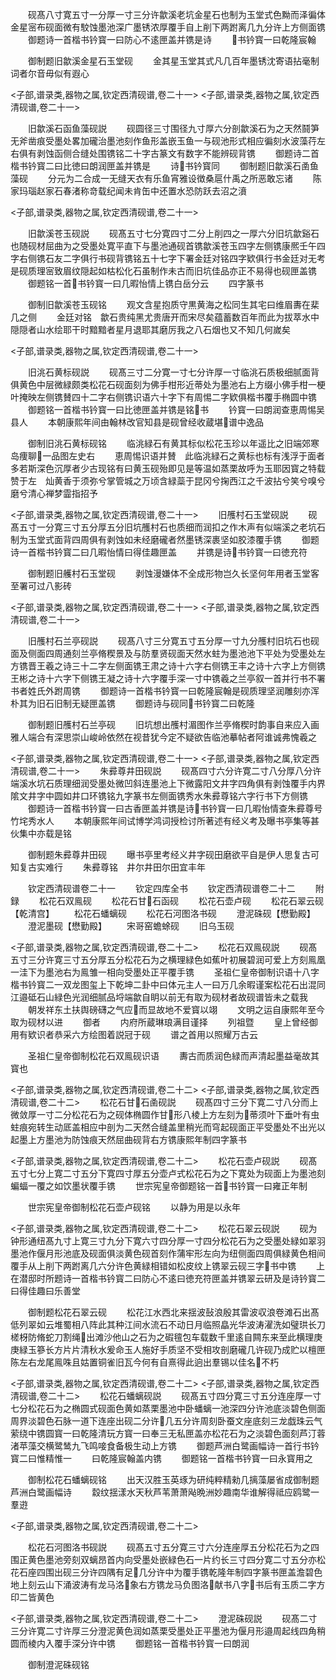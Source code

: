 <!-- { "loadSidebar": true } -->
　　砚髙八寸寛五寸一分厚一寸三分许歙溪老坑金星石也制为玉堂式色黝而泽徧体金星宻布砚面微有駮蚀墨池深广墨锈浓厚覆手自上削下两跗离几九分许上方侧面镌
　　御题诗一首楷书钤寳一曰防心不逺匣盖并镌是诗
　　书钤寳一曰乾隆宸翰

　　御制题旧歙溪金星石玉堂砚
　　金其星玉堂其式凡几百年墨锈沈寄语拈毫制词者尔音毋似有遐心













<子部,谱录类,器物之属,钦定西清砚谱,卷二十一>
<子部,谱录类,器物之属,钦定西清砚谱,卷二十一>








　　旧歙溪石函鱼藻砚説
　　砚圆径三寸围径九寸厚六分剖歙溪石为之天然鬪笋无斧凿痕受墨处畧加礲治墨池刻作鱼形盖嵌玉鱼一与砚池形式相应徧刻水波藻荇左右俱有剥蚀函侧合缝处围镌铭二十字古篆文有数字不能辨砚背镌
　　御题诗二首楷书钤寳二曰比徳曰朗润匣盖并镌是
　　诗书钤寳同
　　御制题旧歙溪石圅鱼藻砚
　　分元为二合成一无缝天衣有乐鱼宵雅设徴桑扈什禹之所恶敢忘诸
　　陈家玛瑙赵家石春渚称竒载纪闻未肯缶中还置水恐防跃去沼之濆











<子部,谱录类,器物之属,钦定西清砚谱,卷二十一>








　　旧歙溪苍玉砚説
　　砚髙五寸七分寛四寸二分上削四之一厚六分旧坑歙谿石也随砚材屈曲为之受墨处寛平直下与墨池通砚首镌歙溪苍玉四字左侧镌康熈壬午四字右侧镌石友二字俱行书砚背镌铭五十七字下署金廷对铭四字欵俱行书金廷对无考是砚质理宻致眉纹隠起如枯松化石虽制作未古而旧坑佳品亦正不易得也砚匣盖镌
　　御题铭一首书钤寳一曰几暇怡情上镌白岳分云
　　四字篆书














　　御制旧歙溪苍玉砚铭
　　观文含星抱质守黒黄海之松同生其宅曰维眉夀在棐几之侧
　　金廷对铭　歙石贵纯黑尤贵唐开而宋尽矣蕴蓄数百年而此为拔萃水中隠隠者山水绘耶干时黯黯者星月退耶其磨厉我之八石烟也又不知几何嵗矣









<子部,谱录类,器物之属,钦定西清砚谱,卷二十一>








　　旧洮石黄标砚説
　　砚髙三寸二分寛一寸七分许厚一寸临洮石质极细腻面背俱黄色中层微緑颇类松花石砚面刻为佛手柑形近蒂处为墨池右上方缀小佛手柑一梗叶掩映左侧镌賛四十二字右侧镌识语六十字下有周惕二字欵俱楷书覆手椭圆中镌
　　御题铭一首楷书钤寳一曰比徳匣盖并镌是铭书
　　钤寳一曰朗润查恵周惕吴县人
　　本朝康熙年间由翰林改官知县是砚曾经收蔵堪谱中逸品














　　御制旧洮石黄标砚铭
　　临洮緑石有黄其标似松花玉珍以年遥比之旧端郊寒岛痩聊一品图左史右
　　恵周惕识语并賛　此临洮緑石之黄标也标有浅浮于面者多若斯深色沉厚者少古现铭有曰黄玉砚殆即见是等温如蒸栗故呼为玉耶因寳之特载赞于左　灿黄香于须弥兮掌管城之万顷含緑蘂于昆冈兮掬西江之千波拈兮笑兮嗅兮磨兮清心禅梦霝指招予







<子部,谱录类,器物之属,钦定西清砚谱,卷二十一>
　　旧雘村石玉堂砚説
　　砚髙五寸一分寛三寸五分厚五分旧坑雘村石也质细而润扣之作木声有似端溪之老坑石制为玉堂式面背四周俱有剥蚀如未经磨礲者然墨锈深裹坚如胶漆覆手镌
　　御题诗一首楷书钤寳二曰几暇怡情曰得佳趣匣盖
　　并镌是诗书钤寳一曰徳充符









　　御制题旧艧村石玉堂砚
　　剥蚀漫嫌体不全成形物岂久长坚何年用者玉堂客至署可过八影砖













<子部,谱录类,器物之属,钦定西清砚谱,卷二十一>
<子部,谱录类,器物之属,钦定西清砚谱,卷二十一>








　　旧雘村石兰亭砚説
　　砚髙八寸三分寛五寸五分厚一寸九分雘村旧坑石也砚面及侧面四周通刻兰亭脩稧景及与防羣贤砚面天然水蛀为墨池池下平处为受墨处左方镌晋王羲之诗三十二字左侧面镌王肃之诗十六字右侧镌王丰之诗十六字上方侧镌王彬之诗十六字下侧镌王凝之诗十六字覆手深一寸中镌羲之兰亭叙一首并行书不署书者姓氏外跗周镌
　　御题诗一首楷书钤寳一曰乾隆宸翰是砚质理坚润雕刻亦浑朴其为旧石旧制无疑匣盖镌
　　御题诗与砚同书钤寳二曰乾隆












　　御制题旧雘村石兰亭砚
　　旧坑想出雘村湄图作兰亭脩稧时韵事自来应入画雅人端合有深思崇山峻岭依然在视昔犹今定不疑欲告临池摹帖者阿谁诚弗愧羲之












<子部,谱录类,器物之属,钦定西清砚谱,卷二十一>
<子部,谱录类,器物之属,钦定西清砚谱,卷二十一>
　　朱彛尊井田砚説
　　砚髙四寸六分许寛二寸八分厚八分许端溪水坑石质理细润受墨处微凹斜连墨池上下微露阳文井字四角俱有剥蚀覆手内界隂文井字中圆如井口环镌铭九字篆书左侧面镌秀水朱彛尊铭六字行书下方侧镌
　　御题诗一首楷书钤寳一曰古香匣盖并镌是诗书钤寳一曰几暇怡情查朱彛尊号竹垞秀水人
　　本朝康熙年间试博学鸿词授检讨所著述有经义考及曝书亭集等甚伙集中亦载是铭






　　御制题朱彛尊井田砚
　　曝书亭里考经义井字砚田磨欲平自是伊人思复古可知复古实难行
　　朱彛尊铭　井尔井田尔田宜丰年











　　钦定西清砚谱卷二十一
　　钦定四库全书
　　钦定西清砚谱卷二十二
　　附録
　　松花石双鳯砚
　　松花石甘石函砚
　　松花石壶卢砚
　　松花石翠云砚【乾清宫】
　　松花石蟠螭砚
　　松花石河图洛书砚
　　澄泥硃砚【懋勤殿】
　　澄泥墨砚【懋勤殿】
　　宋哥窑蟾蜍砚
　　旧乌玉砚



<子部,谱录类,器物之属,钦定西清砚谱,卷二十二>
　　松花石双鳯砚説
　　砚髙五寸三分许寛三寸五分厚五分松花石为之横理緑色如蕉叶初展碧润可爱上方刻鳯凰一洼下为墨池右为鳯雏一相向受墨处正平覆手镌
　　圣祖仁皇帝御制识语十八字楷书钤寳二一双龙图玺上下乾坤二卦中曰体元主人一曰万几余暇谨案松花石出混同江邉砥石山緑色光润细腻品埒端歙自眀以前无有取为砚材者故砚谱皆未之载我
　　朝发祥东土扶舆磅礴之气应而显故地不爱寳以翊
　　文明之运自康熙年至今取为砚材以进
　　御者
　　内府所蔵琳琅满目谨择
　　列祖暨
　　皇上曾经御用有欵识者恭采六方绘图着説冠于砚
　　谱之首用以照耀万古云














　　圣祖仁皇帝御制松花石双鳯砚识语
　　夀古而质润色緑而声清起墨益毫故其寳也














<子部,谱录类,器物之属,钦定西清砚谱,卷二十二>
<子部,谱录类,器物之属,钦定西清砚谱,卷二十二>
　　松花石甘石圅砚説
　　砚髙四寸三分下寛二寸八分而上微敛厚一寸二分松花石为之砚体椭圆作甘形八棱上方左刻为蒂须叶下垂叶有虫蛀痕宛转生动厎盖相应中剖为二天然合缝盖里稍光而穹起砚面正平受墨处不出光以起墨上方墨池为防蚀痕天然屈曲砚背右方镌康熙年制四字篆书









<子部,谱录类,器物之属,钦定西清砚谱,卷二十二>
　　松花石壶卢砚説
　　砚髙五寸七分上寛二寸五分下寛四寸厚五分壶卢式松花石为之下寛处为砚面上为墨池刻蝙蝠一覆之如饮墨状覆手镌
　　世宗宪皇帝御题铭一首书钤寳一曰雍正年制











　　世宗宪皇帝御制松花石壶卢砚铭
　　以静为用是以永年














<子部,谱录类,器物之属,钦定西清砚谱,卷二十二>
　　松花石翠云砚説
　　砚为钟形通纽髙九寸上寛三寸九分下寛六寸四分厚一寸四分松花石为之受墨处緑如翠羽墨池作偃月形池底及砚面俱淡黄色砚首刻作蒲牢形左向为纽侧面四周俱緑黄色相间覆手从上削下两跗离几六分许色黄緑相错如松皮纹上镌翠云砚三字书中镌
　　上在潜邸时所题诗一首楷书钤寳二曰防心不逺曰徳充符匣盖并镌翠云研及是诗钤寳二曰得佳趣曰乐善堂






　　御制题松花石翠云砚
　　松花江水西北来揺波鼔浪殷其雷波収浪卷滩石出髙低列翠如云堆蜀相八阵此其种江间水流石不动日月临照皛光华波涛濯洗如璧珙长刀槎枒防脩蛇刀割绳出滩沙他山之石为之碬氊包车载数千里逺自闗东来至此横理庚庚緑玉篸长方片片清秋水爰命玉人施好手质坚不受相攻剖磨礲几许砚乃成贮以檀匣陈左右龙尾鳯咮且姑置铜雀旧瓦今何有自熹得此逈出羣锡以佳名不朽







<子部,谱录类,器物之属,钦定西清砚谱,卷二十二>
<子部,谱录类,器物之属,钦定西清砚谱,卷二十二>
　　松花石蟠螭砚説
　　砚髙五寸四分寛三寸五分连座厚一寸七分松花石为之椭圆式砚面色黄如蒸栗墨池中卧蟠螭一池深四分许池底淡碧色侧面周界淡碧色石脉一道下连座出砚二分许几五分许周刻卧蚕文座底刻三龙戯珠云气萦绕中镌圆寳一曰乾隆清玩方寳一曰奉三无私匣盖亦松花石为之淡碧色面刻芦汀蓉渚苹藻交横鹭鸶九飞鸣唼食备极生动上方镌
　　御题芦洲白鹭画幅诗一首行书钤寳二曰惟精惟一
　　曰乾隆宸翰盖内镌
　　御题铭一首楷书钤寳一曰永寳用之




　　御制松花石蟠螭砚铭
　　出天汉胜玉英琢为研纯粹精勑几摛藻屡省成御制题芦洲白鹭画幅诗
　　縠纹揺漾水天秋芦苇萧萧飐晩洲妙趣南华谁解得祗应鸥鹭一羣逰











<子部,谱录类,器物之属,钦定西清砚谱,卷二十二>








　　松花石河图洛书砚説
　　砚髙五寸五分寛三寸六分连座厚五分松花石为之四围正黄色墨池旁刻双螭昂首内向受墨处嵌緑色石一片约长三寸四分寛二寸五分亦松花石座四围出砚三分许四隅有足几分许中为覆手镌乾隆年制四字篆书匣盖澹碧色地上刻云山下涌波涛有龙马洛象右方镌龙马负图洛献书八字书后有玉质二字方印二皆黄色















<子部,谱录类,器物之属,钦定西清砚谱,卷二十二>
　　澄泥硃砚説
　　砚髙二寸三分许寛二寸许厚三分澄泥黄色润如蒸栗受墨处正平墨池为偃月形邉周起线四角稍圆而棱内入覆手深分许中镌
　　御题铭一首楷书钤寳一曰朗润











　　御制澄泥硃砚铭
